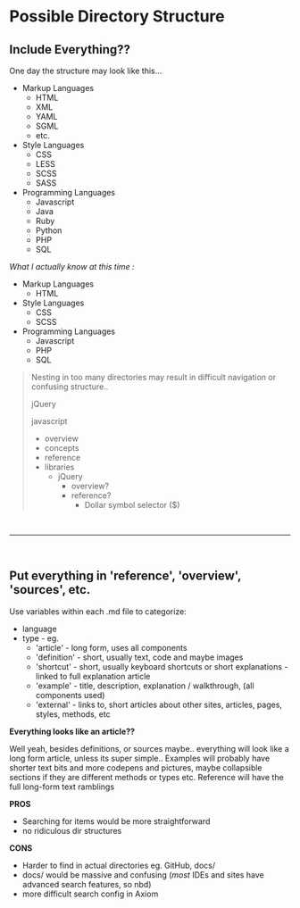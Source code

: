 # Possible Directory Structure



## Include Everything??

One day the structure may look like this...

- Markup Languages
  - HTML
  - XML
  - YAML
  - SGML
  - etc.
- Style Languages
  - CSS
  - LESS
  - SCSS
  - SASS
- Programming Languages
  - Javascript
  - Java
  - Ruby
  - Python
  - PHP
  - SQL

*What I actually know at this time :*

- Markup Languages
  - HTML
- Style Languages
  - CSS
  - SCSS
- Programming Languages
  - Javascript
  - PHP
  - SQL

> Nesting in too many directories may result in difficult navigation or confusing structure.. 
> 
> jQuery
> 
> javascript
>   - overview
>   - concepts
>   - reference
>   - libraries
>       - jQuery
>           - overview?
>           - reference?
>               - Dollar symbol selector ($)

<br>

-------------------------------------------------------------

<br>

## Put **everything** in 'reference', 'overview', 'sources', etc.

Use variables within each .md file to categorize:
- language
- type - eg. 
  - 'article' - long form, uses all components
  - 'definition' - short, usually text, code and maybe images
  - 'shortcut' - short, usually keyboard shortcuts or short explanations - linked to full explanation article
  - 'example' - title, description, explanation / walkthrough, (all components used)
  - 'external' - links to, short articles about other sites, articles, pages, styles, methods, etc

**Everything looks like an article??**

Well yeah, besides definitions, or sources maybe.. everything will look like a long form article, unless its super simple..
Examples will probably have shorter text bits and more codepens and pictures, maybe collapsible sections if they are different methods or types etc.
Reference will have the full long-form text ramblings


**PROS**
- Searching for items would be more straightforward
- no ridiculous dir structures


**CONS**
- Harder to find in actual directories eg. GitHub, docs/
- docs/ would be massive and confusing (*most* IDEs and sites have advanced search features, so nbd)
- more difficult search config in Axiom